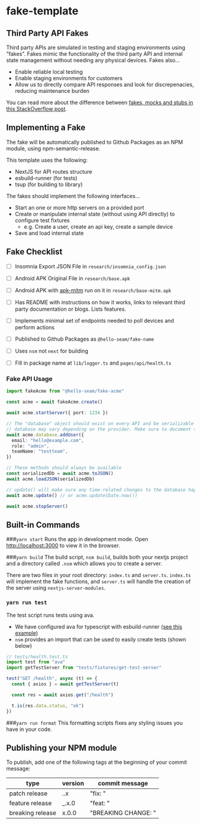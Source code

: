 # fake-template

## Third Party API Fakes

Third party APIs are simulated in testing and staging environments using "fakes". Fakes mimic the functionality
of the third party API and internal state management without needing any physical devices. Fakes also...

- Enable reliable local testing
- Enable staging environments for customers
- Allow us to directly compare API responses and look for discrepenacies, reducing maintenance burden

You can read more about the difference between [fakes, mocks and stubs in this StackOverflow post](https://stackoverflow.com/a/346440/559475).


## Implementing a Fake

The fake will be automatically published to Github Packages as an NPM module, using npm-semantic-release.

This template uses the following:
- NextJS for API routes structure
- esbuild-runner (for tests)
- tsup (for building to library)

The fakes should
implement the following interfaces...

- Start an one or more http servers on a provided port
- Create or manipulate internal state (without using API directly) to configure test fixtures
  - e.g. Create a user, create an api key, create a sample device
- Save and load internal state


## Fake Checklist

- [ ] Insomnia Export JSON File in `research/insomnia_config.json`
- [ ] Android APK Original File in `research/base.apk`
- [ ] Android APK with [apk-mitm](https://github.com/shroudedcode/apk-mitm) run on it in `research/base-mitm.apk`
- [ ] Has README with instructions on how it works, links to relevant third party documentation or blogs. Lists features.
- [ ] Implements minimal set of endpoints needed to poll devices and perform actions
- [ ] Published to Github Packages as `@hello-seam/fake-name`
- [ ] Uses `nsm` not `next` for building
- [ ] Fill in package name at `lib/logger.ts` and `pages/api/health.ts`


### Fake API Usage

```ts
import fakeAcme from "@hello-seam/fake-acme"

const acme = await fakeAcme.create()

await acme.startServer({ port: 1234 })

// The "database" object should exist on every API and be serializable to JSON, however the methods on the
// database may vary depending on the provider. Make sure to document this in the fake README
await acme.database.addUser({
  email: "hello@example.com",
  role: "admin",
  teamName: "testteam",
})

// These methods should always be available
const serializedDb = await acme.toJSON()
await acme.loadJSON(serializedDb)

// update() will make sure any time-related changes to the database happen
await acme.update() // or acme.update(Date.now())

await acme.stopServer()
```


## Built-in Commands

###`yarn start`
Runs the app in development mode.
Open [http://localhost:3000](http://localhost:3000) to view it in the browser.

###`yarn build`
The build script, `nsm build`, builds both your nextjs project and a directory
called `.nsm` which allows you to create a server.

There are two files in your root directory: `index.ts` and `server.ts`.
`index.ts` will implement the fake functions, and `server.ts` will handle the creation of the server using `nextjs-server-modules`.

### `yarn run test`

The test script runs tests using ava.

- We have configured ava for typescript with esbuild-runner [(see this example)](https://github.com/hello-seam/fake-august/blob/main/ava.config.js)
- `nsm` provides an import that can be used to easily create tests (shown below)

```ts
// tests/health.test.ts
import test from "ava"
import getTestServer from "tests/fixtures/get-test-server"

test("GET /health", async (t) => {
  const { axios } = await getTestServer(t)

  const res = await axios.get("/health")

  t.is(res.data.status, "ok")
})
```

###`yarn run format`
This formatting scripts fixes any styling issues you have in your code.




## Publishing your NPM module

To publish, add one of the following tags at the beginning of your commit message:

type             | version | commit message
-----------------|---------|-----------------------------------
patch release    |  _._.x  | "fix: <some message>"
feature release  |  _.x.0  | "feat: <some message>"
breaking release |  x.0.0  | "BREAKING CHANGE: <some message>"
